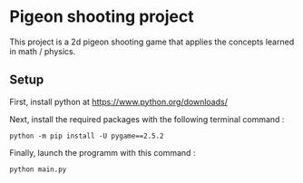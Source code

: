 # Pigeon shooting project
This project is a 2d pigeon shooting game that applies the concepts learned in math / physics.

## Setup
First, install python at https://www.python.org/downloads/

Next, install the required packages with the following terminal command :
```shell
python -m pip install -U pygame==2.5.2
```

Finally, launch the programm with this command :
```
python main.py
```